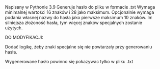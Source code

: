 Napisany w Pythonie 3.9
Generuje hasło do pliku w formacie .txt
Wymaga minimalnej wartości 16 znaków i 28 jako maksimum.
Opcjonalnie wymaga podania własnej nazwy do hasła jako pierwsze maksimum 10 znaków.
Im silniejsza złożoność hasła, tym więcej znaków specjalnych zostanie użytych.


DO MODYFIKACJI:

Dodać logikę, żeby znaki specjalne się nie powtarzały przy generowaniu hasła.

Wygenerowane hasło powinno się pokazywac tylko w pliku .txt
